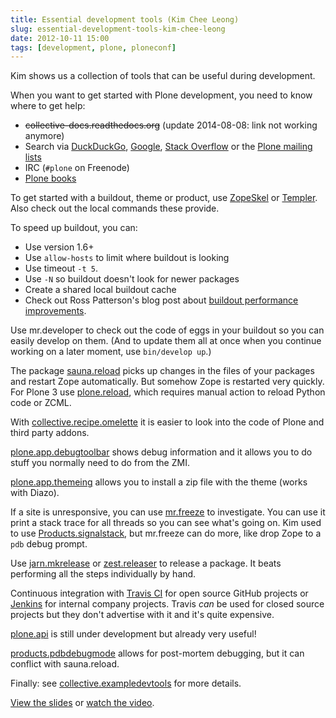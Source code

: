 ```yaml
---
title: Essential development tools (Kim Chee Leong)
slug: essential-development-tools-kim-chee-leong
date: 2012-10-11 15:00
tags: [development, plone, ploneconf]
---
```


Kim shows us a collection of tools that can be useful during
development.

When you want to get started with Plone development, you need to know
where to get help:

   - ~~collective-docs.readthedocs.org~~ (update 2014-08-08: link not working anymore)
   - Search via [DuckDuckGo](http://duckduckgo.com/),
     [Google](http://www.google.com),
     [Stack Overflow](http://stackoverflow.com/questions/tagged/plone)
     or the [Plone mailing lists](http://plone.org/support/lists)
   - IRC (`#plone` on Freenode)
   - [Plone books](http://plone.org/documentation/books)

To get started with a buildout, theme or product, use
[ZopeSkel](http://templer-manual.readthedocs.org/en/latest/applications/zopeskel.html)
or
[Templer](http://templer-manual.readthedocs.org/en/latest/index.html). Also
check out the local commands these provide.

To speed up buildout, you can:

   - Use version 1.6+
   - Use `allow-hosts` to limit where buildout is looking
   - Use timeout `-t 5`.
   - Use `-N` so buildout doesn't look for newer packages
   - Create a shared local buildout cache
   - Check out Ross Patterson's blog post about [buildout performance improvements](http://rpatterson.net/blog/buildout-performance-improvements).

Use mr.developer to check out the code of eggs in your buildout so you
can easily develop on them. (And to update them all at once when you
continue working on a later moment, use `bin/develop up`.)

The package [sauna.reload](http://pypi.python.org/pypi/sauna.reload/)
picks up changes in the files of your packages and restart Zope
automatically. But somehow Zope is restarted very quickly. For Plone 3
use [plone.reload](http://pypi.python.org/pypi/plone.reload/), which
requires manual action to reload Python code or ZCML.

With
[collective.recipe.omelette](http://pypi.python.org/pypi/collective.recipe.omelette/)
it is easier to look into the code of Plone and third party addons.

[plone.app.debugtoolbar](http://pypi.python.org/pypi/plone.app.debugtoolbar/)
shows debug information and it allows you to do stuff you normally
need to do from the ZMI.

[plone.app.themeing](http://pypi.python.org/pypi/plone.app.theming/)
allows you to install a zip file with the theme (works with Diazo).

If a site is unresponsive, you can use
[mr.freeze](http://pypi.python.org/pypi/mr.freeze/) to
investigate. You can use it print a stack trace for all threads so you
can see what's going on.  Kim used to use
[Products.signalstack](http://pypi.python.org/pypi/Products.signalstack/),
but mr.freeze can do more, like drop Zope to a `pdb` debug prompt.

Use [jarn.mkrelease](http://pypi.python.org/pypi/jarn.mkrelease/) or
[zest.releaser](http://pypi.python.org/pypi/zest.releaser/) to
release a package. It beats performing all the steps individually by
hand.

Continuous integration with [Travis CI](https://travis-ci.org/) for
open source GitHub projects or [Jenkins](http://jenkins-ci.org/) for
internal company projects. Travis *can* be used for closed source
projects but they don't advertise with it and it's quite expensive.

[plone.api](http://pypi.python.org/pypi/plone.api/) is still under
development but already very useful!

[products.pdbdebugmode](http://pypi.python.org/pypi/Products.PDBDebugMode/)
allows for post-mortem debugging, but it can conflict with
sauna.reload.

Finally: see
[collective.exampledevtools](https://github.com/collective/collective.exampledevtools)
for more details.

[View the slides](http://www.slideshare.net/kaceeleong/plone-conf-2012-essential-dev-tools)
or [watch the video](http://www.youtube.com/watch?v=JojegotBiF4).
